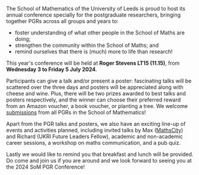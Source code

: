 The School of Mathematics of the University of Leeds is proud to host its annual conference specially for the postgraduate researchers, bringing together PGRs across all groups and years to:
- foster understanding of what other people in the School of Maths are doing;
- strengthen the community within the School of Maths; and
- remind ourselves that there is (much) more to life than research!

This year's conference will be held at **Roger Stevens LT15 (11.15)**, from **Wednesday 3 to Friday 5 July 2024**.

Participants can give a talk and/or present a poster: fascinating talks will be scattered over the three days and posters will be appreciated along with cheese and wine. Plus, there will be two prizes awarded to best talks and posters respectively, and the winner can choose their preferred reward from an Amazon voucher, a book voucher, or planting a tree.
We welcome [submissions](./call_for_speakers) from all PGRs in the School of Mathematics!

Apart from the PGR talks and posters, we also have an exciting line-up of events and activities planned, including invited talks by Max ([MathsCity](https://mathscity.co.uk/)) and Richard (UKRI Future Leaders Fellow), academic and non-academic career sessions, a workshop on maths communication, and a pub quiz. 

Lastly we would like to remind you that breakfast and lunch will be provided. Do come and join us if you are around and we look forward to seeing you at the 2024 SoM PGR Conference!
